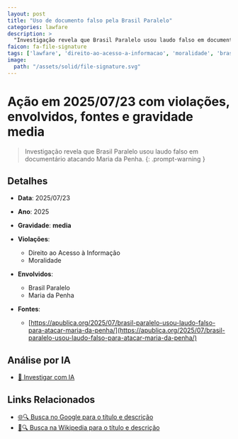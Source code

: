 ```yaml
---
layout: post
title: "Uso de documento falso pela Brasil Paralelo"
categories: lawfare
description: > 
  "Investigação revela que Brasil Paralelo usou laudo falso em documentário atacando Maria da Penha."
faicon: fa-file-signature
tags: ['lawfare', 'direito-ao-acesso-a-informacao', 'moralidade', 'brasil-paralelo', 'maria-da-penha', 'gravidade-media', 'documento-falso', 'maria-da-penha']
image:
  path: "/assets/solid/file-signature.svg"
---
```


# Ação em 2025/07/23 com violações, envolvidos, fontes e gravidade media

> Investigação revela que Brasil Paralelo usou laudo falso em documentário atacando Maria da Penha.
{: .prompt-warning }

## Detalhes
- **Data**: 2025/07/23
- **Ano**: 2025
- **Gravidade**: **media** <i class="fas fa-file-signature"></i>

- **Violações**:
  - Direito ao Acesso à Informação
  - Moralidade
- **Envolvidos**:
  - Brasil Paralelo
  - Maria da Penha
- **Fontes**:
  - [https://apublica.org/2025/07/brasil-paralelo-usou-laudo-falso-para-atacar-maria-da-penha/](https://apublica.org/2025/07/brasil-paralelo-usou-laudo-falso-para-atacar-maria-da-penha/)

## Análise por IA
- [🤖 Investigar com IA](https://www.perplexity.ai/search?q=%20Uso%20de%20documento%20falso%20pela%20Brasil%20Paralelo%20Investiga%C3%A7%C3%A3o%20revela%20que%20Brasil%20Paralelo%20usou%20laudo%20falso%20em%20document%C3%A1rio%20atacando%20Maria%20da%20Penha.%20Direito%20ao%20Acesso%20%C3%A0%20Informa%C3%A7%C3%A3o%20Moralidade%202025%20gravidade%20media)

## Links Relacionados
- [🌐🔍 Busca no Google para o título e descrição](https://www.google.com/search?q=%20Uso%20de%20documento%20falso%20pela%20Brasil%20Paralelo%20Investiga%C3%A7%C3%A3o%20revela%20que%20Brasil%20Paralelo%20usou%20laudo%20falso%20em%20document%C3%A1rio%20atacando%20Maria%20da%20Penha.%20Direito%20ao%20Acesso%20%C3%A0%20Informa%C3%A7%C3%A3o%20Moralidade%202025%20gravidade%20media)
- [📖🔍 Busca na Wikipedia para o título e descrição](https://pt.wikipedia.org/w/index.php?search=%20Uso%20de%20documento%20falso%20pela%20Brasil%20Paralelo%20Investiga%C3%A7%C3%A3o%20revela%20que%20Brasil%20Paralelo%20usou%20laudo%20falso%20em%20document%C3%A1rio%20atacando%20Maria%20da%20Penha.%20Direito%20ao%20Acesso%20%C3%A0%20Informa%C3%A7%C3%A3o%20Moralidade%202025%20gravidade%20media)

